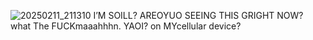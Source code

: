 ![20250211_211310](https://github.com/user-attachments/assets/d849475d-d451-431a-94b1-b63bffcf9857)
I’M SOILL? AREOYUO SEEING THIS GRIGHT NOW? what The FUCKmaaahhhn. YAOI? on MYcellular device?
